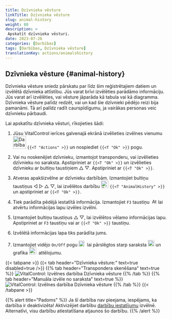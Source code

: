```yaml
---
title: Dzīvnieka vēsture
linkTitle: Dzīvnieka vēsture
slug: animal-history
weight: 80
description: >
 Apskatīt dzīvnieka vēsturi.
date: 2023-07-26
categories: [Darbības]
tags: [Darbības, Dzīvnieka vēsture]
translationKey: actions/animalshistory
---
```


## Dzīvnieka vēsture {#animal-history}

Dzīvnieka vēsture sniedz pārskatu par līdz šim reģistrētajiem datiem un izvēlētā dzīvnieka attīstību. Jūs varat brīvi izvēlēties parādāmo informāciju. Jūs varat arī izvēlēties, vai vēsture jāparāda kā tabula vai kā diagramma. Dzīvnieka vēsture palīdz redzēt, vai un kad šie dzīvnieki pēdējo reizi bija pamanāmi. Tā arī palīdz radīt caurspīdīgumu, ja vairākas personas veic dzīvnieku pārbaudi.

Lai apskatītu dzīvnieka vēsturi, rīkojieties šādi:

1. Jūsu VitalControl ierīces galvenajā ekrānā izvēlieties izvēlnes vienumu &nbsp;<img src="/icons/actions.svg" width="40" align="bottom" alt="Darbības" />  `{{<T "Actions" >}}` un nospiediet `{{<T "Ok" >}}` pogu.

2. Vai nu noskenējiet dzīvnieku, izmantojot transponderu, vai izvēlieties dzīvnieku no saraksta. Apstipriniet ar `{{<T "Ok" >}}` un izvēlieties dzīvnieku ar bultiņu taustiņiem △ ▽. Apstipriniet ar `{{<T "Ok" >}}`.

3. Atveras apakšizvēlne ar dzīvnieku darbībām. Izmantojiet bultiņu taustiņus ◁ ▷ △ ▽, lai izvēlētos darbību <img src="/icons/actions/history.svg" width="23" align="bottom" alt="Dzīvnieka vēsture" /> `{{<T "AnimalHistory" >}}` un apstipriniet ar `{{<T "Ok" >}}`.

4. Tiek parādīta pēdējā iestatītā informācija. Izmantojiet `F3` taustiņu &nbsp;<img src="/icons/footer/open-popup.svg" width="15" align="bottom" alt="Atvērt uznirstošo logu" /> lai atvērtu informācijas lapu izvēles izvēlni.

5. Izmantojiet bultiņu taustiņus △ ▽, lai izvēlētos vēlamo informācijas lapu. Apstipriniet ar `F3` taustiņu vai ar `{{<T "Ok" >}}` taustiņu.

6. Izvēlētā informācijas lapa tiks parādīta jums.

7. Izmantojiet vidējo `On/Off` pogu <img src="/icons/footer/on-off.svg" width="18" align="bottom" alt="Ieslēgšanas/izslēgšanas poga" />&nbsp; lai pārslēgtos starp saraksta <img src="/icons/footer/list.svg" width="20" align="bottom" alt="Saraksta attēlojums" /> un grafika <img src="/icons/footer/chart.svg" width="22" align="bottom" alt="Diagrammas attēlojums" />&nbsp; attēlojumu.

{{< tabpane >}}
{{< tab header="Dzīvnieka vēsture:" text=true disabled=true />}}
{{% tab header="Transpondera skenēšana" text=true %}}
![VitalControl: Izvēlnes darbība Dzīvnieka vēsture](../images/animalhistory-scan.png "Dzīvnieka vēsture")
{{% /tab %}}
{{% tab header="Manuāla izvēle no saraksta" text=true %}}
![VitalControl: Izvēlnes darbība Dzīvnieka vēsture](../images/animalhistory.png "Dzīvnieka vēsture")
{{% /tab %}}
{{< /tabpane >}}

{{% alert title="Padoms" %}}
Ja šī darbība nav pieejama, iespējams, ka darbība ir deaktivizēta! Aktivizējiet darbību [darbību iestatījumu](../setting/) izvēlnē. Alternatīvi, visu darbību atiestatīšana atjaunos šo darbību.
{{% /alert %}}

